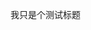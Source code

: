 <!DOCTYPE html>
<html lang="en">
<head>
    <meta charset="UTF-8">
    <title>Title</title>
    <link rel="stylesheet" type="text/css" href="https://github.com/Hebin320/Knowledge/blob/master/css/life.css">
</head>
<body>

<p class="life_css">
    我只是个测试标题
</p>

</body>
</html>
